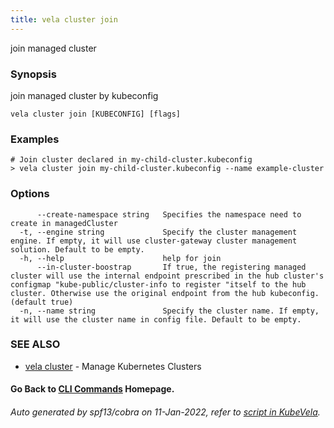 ```yaml
---
title: vela cluster join
---
```


join managed cluster

### Synopsis

join managed cluster by kubeconfig

```
vela cluster join [KUBECONFIG] [flags]
```

### Examples

```
# Join cluster declared in my-child-cluster.kubeconfig
> vela cluster join my-child-cluster.kubeconfig --name example-cluster
```

### Options

```
      --create-namespace string   Specifies the namespace need to create in managedCluster
  -t, --engine string             Specify the cluster management engine. If empty, it will use cluster-gateway cluster management solution. Default to be empty.
  -h, --help                      help for join
      --in-cluster-boostrap       If true, the registering managed cluster will use the internal endpoint prescribed in the hub cluster's configmap "kube-public/cluster-info to register "itself to the hub cluster. Otherwise use the original endpoint from the hub kubeconfig. (default true)
  -n, --name string               Specify the cluster name. If empty, it will use the cluster name in config file. Default to be empty.
```

### SEE ALSO

* [vela cluster](vela_cluster)	 - Manage Kubernetes Clusters

#### Go Back to [CLI Commands](vela) Homepage.


###### Auto generated by spf13/cobra on 11-Jan-2022, refer to [script in KubeVela](https://github.com/oam-dev/kubevela/tree/master/hack/docgen).
